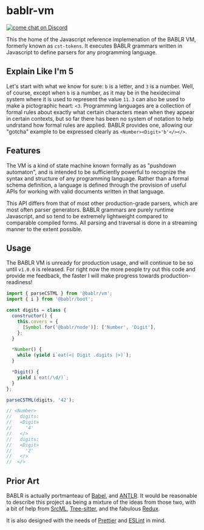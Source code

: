 # bablr-vm

[![come chat on Discord](https://img.shields.io/discord/1151914613089251388)](https://discord.gg/NfMNyYN6cX)

This the home of the Javascript reference implemenation of the BABLR VM, formerly known as `cst-tokens`. It executes BABLR grammars written in Javascript to define parsers for any programming language.

## Explain Like I'm 5

Let's start with what we know for sure: `b` is a letter, and `3` is a number. Well, of course, except when `b` is a number, as it may be in the hexidecimal system where it is used to represent the value `11`. `3` can also be used to make a pictographic heart: `<3`. Programming languages are a collection of formal rules about exactly what certain characters mean when they appear in certain contexts, but so far there has been no system of notation to help undrstand how formal rules are applied. BABLR provides one, allowing our "gotcha" example to be expressed clearly as `<Number><Digit>'b'</></>`.

## Features

The VM is a kind of state machine known formally as as "pushdown automaton", and is intended to be sufficiently powerful to recognize the syntax and structure of any programming language. Rather than a formal schema definition, a language is defined through the provision of useful APIs for working with valid documents written in that language.

This API differs from that of most other production-grade parsers, which are most often parser generators. BABLR grammars are purely runtime Javascript, and so tend to be extremely lightweight compared to comparable compiled forms. All parsing and traversal is done in a streaming manner to the extent possible.

## Usage

The BABLR VM is unready for production usage, and will continue to be so until `v1.0.0` is released. For right now the more people try out this code and provide me feedback, the faster I will make progress towards production-readiness!

```js
import { parseCSTML } from '@bablr/vm';
import { i } from '@bablr/boot';

const digits = class {
  constructor() {
    this.covers = {
      [Symbol.for('@bablr/node')]: ['Number', 'Digit'],
    };
  }

  *Number() {
    while (yield i`eat(<| Digit .digits |>)`);
  }

  *Digit() {
    yield i`eat(/\d/)`;
  }
};

parseCSTML(digits, '42');

// <Number>
//   digits:
//   <Digit>
//     '4'
//   </>
//   digits:
//   <Digit>
//     '2'
//   </>
//  </>
```

## Prior Art

BABLR is actually portmanteau of [Babel](https://babeljs.io/), and [ANTLR](https://www.antlr.org/). It would be reasonable to describe this project as being a mixture of the ideas from those two, with a bit of help from [SrcML](https://www.srcml.org/), [Tree-sitter](https://tree-sitter.github.io/), and the fabulous [Redux](https://redux.js.org/).

It is also designed with the needs of [Prettier](https://prettier.io/) and [ESLint](https://eslint.org/) in mind.
